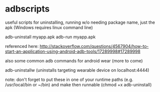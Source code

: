 adbscripts
==========

useful scripts for uninstalling, running w/o needing package name, just the apk  (Windows requires linux command line)

adb-uninstall myapp.apk
adb-run myapp.apk

referenced here: http://stackoverflow.com/questions/4567904/how-to-start-an-application-using-android-adb-tools/17289998#17289998

also some common adb commands for android wear (more to come)

adb-uninstallw (uninstalls targeting wearable device on localhost:4444)


note: don't forget to put these in one of your runtime paths (e.g. /usr/local/bin or ~/bin) and make then runnable (chmod +x adb-uninstall)



